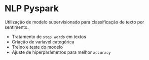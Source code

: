 # NLP Pyspark

Utilização de modelo supervisionado para classificação de texto por sentimento.

- Tratamento de `stop words` em textos
- Criação de varíavel categórica
- Treino e teste do modelo
- Ajuste de hiperparâmetros para melhor `accuracy`
